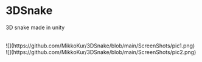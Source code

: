 # 3DSnake
3D snake made in unity

<br>
![](https://github.com/MikkoKur/3DSnake/blob/main/ScreenShots/pic1.png)

<br>
![](https://github.com/MikkoKur/3DSnake/blob/main/ScreenShots/pic2.png)
